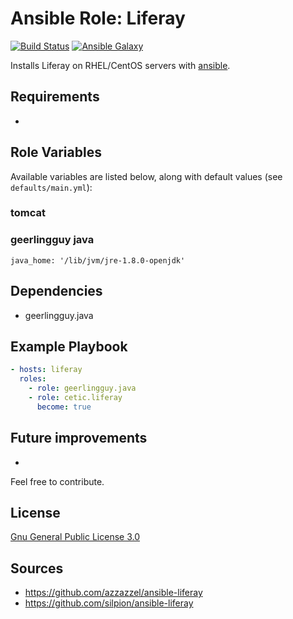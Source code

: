# Ansible Role: Liferay

[![Build Status](https://travis-ci.org/cetic/ansible-role-alfresco.svg?branch=master)](https://travis-ci.org/cetic/ansible-role-liferay)
[![Ansible Galaxy](https://img.shields.io/badge/galaxy-_cetic.liferay-blue.svg)](https://galaxy.ansible.com/cetic/liferay/)

Installs Liferay on RHEL/CentOS servers with [ansible](http://www.ansible.com/home).

## Requirements

-

## Role Variables

Available variables are listed below, along with default values (see `defaults/main.yml`):

### tomcat

	
### geerlingguy java

	java_home: '/lib/jvm/jre-1.8.0-openjdk'

## Dependencies

  - geerlingguy.java

## Example Playbook

```yaml
- hosts: liferay
  roles:
    - role: geerlingguy.java
    - role: cetic.liferay
      become: true
```

## Future improvements

*  
Feel free to contribute.

## License

[Gnu General Public License 3.0](https://www.gnu.org/licenses/gpl.html)

## Sources
* https://github.com/azzazzel/ansible-liferay
* https://github.com/silpion/ansible-liferay
